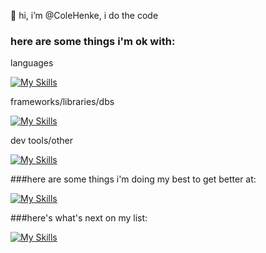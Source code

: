 👋 hi, i’m @ColeHenke, i do the code

### here are some things i'm ok with:

languages
  
[![My Skills](https://skillicons.dev/icons?i=java,html,css,ts,py&theme=dark)](https://skillicons.dev)

frameworks/libraries/dbs

[![My Skills](https://skillicons.dev/icons?i=spring,angular,postgres,mysql&theme=dark)](https://skillicons.dev)

dev tools/other

[![My Skills](https://skillicons.dev/icons?i=postman&theme=dark)](https://skillicons.dev)

###here are some things i'm doing my best to get better at:

[![My Skills](https://skillicons.dev/icons?i=pytorch,sklearn,mongodb)](https://skillicons.dev)

###here's what's next on my list:

[![My Skills](https://skillicons.dev/icons?i=cpp,aws)](https://skillicons.dev)
